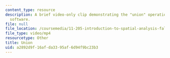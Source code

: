 ```yaml
---
content_type: resource
description: A brief video-only clip demonstrating the "union" operation in ArcGIS
  software.
file: null
file_location: /coursemedia/11-205-introduction-to-spatial-analysis-fall-2019/a2892d9f16afda3395af6d94f9bc23b3_MIT11_205F19_union.mp4
file_type: video/mp4
resourcetype: Other
title: Union
uid: a2892d9f-16af-da33-95af-6d94f9bc23b3
---
```

